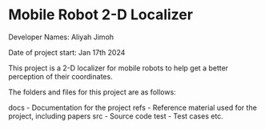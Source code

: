 # Mobile Robot 2-D Localizer 

Developer Names: Aliyah Jimoh

Date of project start: Jan 17th 2024

This project is a 2-D localizer for mobile robots to help get a better perception of their coordinates.

The folders and files for this project are as follows:

docs - Documentation for the project
refs - Reference material used for the project, including papers
src - Source code
test - Test cases
etc.